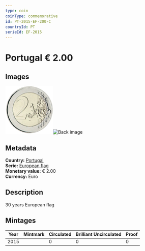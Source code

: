 ```yaml
---
type: coin
coinType: commemorative
id: PT-2015-EF-200-C
countryId: PT
serieId: EF-2015
---
```


# Portugal € 2.00

## Images

<img src="../../Images/common-2007-200.webp" height="150" alt="Front image"><img src="Images/PT-2015-200-000.webp" height="150" alt="Back image">

## Metadata

**Country:** [Portugal](../../Countries/Portugal/index.md)\
**Serie:** [European flag](index.md)\
**Monetary value:** € 2.00\
**Currency:** Euro

## Description
30 years European flag

## Mintages

| Year | Mintmark | Circulated | Brilliant Uncirculated | Proof |
| ---- | -------- | ---------- | ---------------------- | ----- |
| 2015 |  | 0| 0 | 0 |
